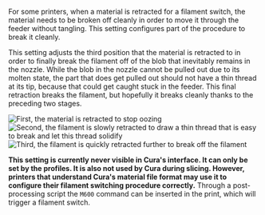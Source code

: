 For some printers, when a material is retracted for a filament switch, the material needs to be broken off cleanly in order to move it through the feeder without tangling. This setting configures part of the procedure to break it cleanly.

This setting adjusts the third position that the material is retracted to in order to finally break the filament off of the blob that inevitably remains in the nozzle. While the blob in the nozzle cannot be pulled out due to its molten state, the part that does get pulled out should not have a thin thread at its tip, because that could get caught stuck in the feeder. This final retraction breaks the filament, but hopefully it breaks cleanly thanks to the preceding two stages.

![First, the material is retracted to stop oozing](../../../articles/images/filament_switch_anti_ooze.svg)
![Second, the filament is slowly retracted to draw a thin thread that is easy to break and let this thread solidify](../../../articles/images/filament_switch_break_preparation.svg)
![Third, the filament is quickly retracted further to break off the filament](../../../articles/images/filament_switch_break.svg)

**This setting is currently never visible in Cura's interface. It can only be set by the profiles. It is also not used by Cura during slicing. However, printers that understand Cura's material file format may use it to configure their filament switching procedure correctly.** Through a post-processing script the `M600` command can be inserted in the print, which will trigger a filament switch.